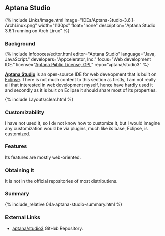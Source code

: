 ## Aptana Studio
{% include Links/image.html image="IDEs/Aptana-Studio-3.6.1-ArchLinux.png" width="1130px" float="none" description="Aptana Studio 3.6.1 running on Arch Linux" %}

### Background
{% include Infoboxes/editor.html editor="Aptana Studio" language="Java, JavaScript." developers="Appcelerator, Inc." focus="Web development IDE." license="<a href='http://www.aptana.com/legal.html' link='_blank'>Aptana Public License, GPL</a>" repo="aptana/studio3" %}

[**Aptana Studio**](http://www.aptana.com/products/studio3.html) is an open-source IDE for web development that is built on [Eclipse](#eclipse). There is not much content to this section as firstly, I am not really all that interested in web development myself, hence have hardly used it and secondly as it is built on Eclipse it should share most of its properties.

{% include Layouts/clear.html %}
<br/>

### Customizability
I have not used it, so I do not know how to customize it, but I would imagine any customization would be via plugins, much like its base, Eclipse, is customized.

### Features
Its features are mostly web-oriented.

### Obtaining It
It is not in the official repositories of most distributions. 

### Summary
{% include_relative 04a-aptana-studio-summary.html %}

### External Links
* [aptana/studio3](https://github.com/aptana/studio3) GitHub Repository.
